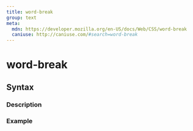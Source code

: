 ```yaml
---
title: word-break
group: text
meta:
  mdn: https://developer.mozilla.org/en-US/docs/Web/CSS/word-break
  caniuse: http://caniuse.com/#search=word-break
---
```


# word-break
<!--- Introduction for word-break, keep it brief and set the overall context -->

## Syntax
<!--- Introduce the various syntax for word-break -->

### Description
<!--- For each major section of syntax, provide a description explaining its usage further -->

### Example
<!--- Provide code examples for the syntax block you're currently describing -->